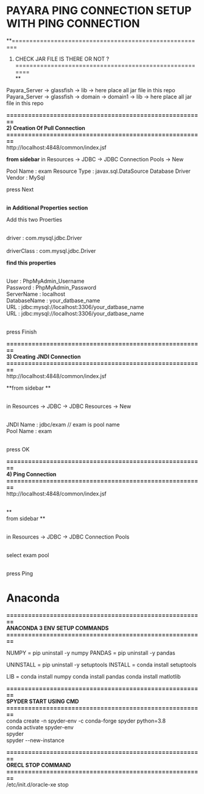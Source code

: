 # PAYARA PING CONNECTION SETUP WITH PING CONNECTION

**=======================================================<BR/>
1) CHECK JAR FILE IS THERE OR NOT ?                              
=======================================================<BR/>**

Payara_Server -> glassfish -> lib -> here place all jar file in this repo <br/>
Payara_Server -> glassfish -> domain -> domain1 -> lib -> here place all jar file in this repo 

**=======================================================<BR/>
2) Creation Of Pull Connection                            
=======================================================<BR/>**
http://localhost:4848/common/index.jsf

**from sidebar** 
in Resources -> JDBC -> JDBC Connection Pools -> New

Pool Name : exam
Resource Type : javax.sql.DataSource
Database Driver Vendor : MySql

press Next

**<br/>in Additional Properties section**

Add this two Proerties

<br/>driver : com.mysql.jdbc.Driver<br/>
<br/>driverClass : com.mysql.jdbc.Driver

**find this properties**

<br/>User : PhpMyAdmin_Username
<br/>Password : PhpMyAdmin_Password
<br/>ServerName : localhost
<br/>DatabaseName : your_datbase_name
<br/>URL : jdbc:mysql://localhost:3306/your_datbase_name
<br/>URL : jdbc:mysql://localhost:3306/your_datbase_name

<br/>press Finish

**=======================================================<BR/>
3) Creating JNDI Connection                             
=======================================================<BR/>**
http://localhost:4848/common/index.jsf

**from sidebar **

<br/>in Resources -> JDBC -> JDBC Resources -> New

<br/>JNDI Name : jdbc/exam // exam is pool name
<br/>Pool Name : exam

<br/>press OK

**=======================================================<BR/>
4) Ping Connection
=======================================================<BR/>**
http://localhost:4848/common/index.jsf

<br/>
**<br/>from sidebar **

<br/>in Resources -> JDBC -> JDBC Connection Pools

<br/>select exam pool

<br/>press Ping



# Anaconda

**=======================================================<BR/>
ANACONDA 3 ENV SETUP COMMANDS                               
=======================================================<BR/>**

NUMPY  = pip uninstall -y numpy
PANDAS = pip uninstall -y pandas
    
UNINSTALL = pip uninstall -y setuptools
INSTALL   = conda install setuptools

LIB = conda install numpy 
      conda install pandas
      conda install matlotlib

**=======================================================<BR/>
SPYDER START USING CMD                              
=======================================================<BR/>**
conda create -n spyder-env -c conda-forge spyder python=3.8<BR/>
conda activate spyder-env<BR/>
spyder<BR/>
spyder --new-instance

**=======================================================<BR/>
ORECL STOP COMMAND                              
=======================================================<BR/>**
/etc/init.d/oracle-xe stop
